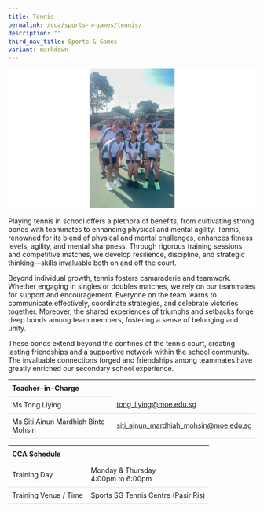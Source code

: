 ```yaml
---
title: Tennis
permalink: /cca/sports-n-games/tennis/
description: ""
third_nav_title: Sports & Games
variant: markdown
---
```

<style>
table {
  border-collapse: collapse;
  width: 100%;
}

th, td {
  padding: 8px;
  text-align: left;
  border-bottom: 1px solid #ddd;
}

tr:hover {background-color: #F5F5DC;}
</style>

<img src="/images/CCA/Tennis/tennis_2024.gif">

<p>Playing tennis in school offers a plethora of benefits, from cultivating strong bonds with teammates to enhancing physical and mental agility. Tennis, renowned for its blend of physical and mental challenges, enhances fitness levels, agility, and mental sharpness. Through rigorous training sessions and competitive matches, we develop resilience, discipline, and strategic thinking—skills invaluable both on and off the court. </p>
<p>Beyond individual growth, tennis fosters camaraderie and teamwork. Whether engaging in singles or doubles matches, we rely on our teammates for support and encouragement. Everyone on the team learns to communicate effectively, coordinate strategies, and celebrate victories together. Moreover, the shared experiences of triumphs and setbacks forge deep bonds among team members, fostering a sense of belonging and unity.</p>
<p>These bonds extend beyond the confines of the tennis court, creating lasting friendships and a supportive network within the school community. The invaluable connections forged and friendships among teammates have greatly enriched our secondary school experience. </p>
<table>
	<tbody>
		<tr>
			<th colspan="1">Teacher-in-Charge</th>
</tr>
			<tr>
	<td rowspan="1">Ms Tong Liying</td>
 <td><a target="" href="mailto:tong_liying@moe.edu.sg">tong_liying@moe.edu.sg</a></td>
	 	</tr>
<tr>
	<td rowspan="1">Ms Siti Ainun Mardhiah Binte Mohsin </td>
 <td><a target="" href="mailto:siti_ainun_mardhiah_mohsin@moe.edu.sg">siti_ainun_mardhiah_mohsin@moe.edu.sg</a></td>
	 	</tr>
</tbody>
</table>
<table>
	<tbody>
		<tr>
			<th colspan="1">CCA Schedule</th>
</tr>
		<tr>
	<td rowspan="1"> Training Day </td>
			<td>Monday &amp; Thursday <br>
				4:00pm to 6:00pm
			</td>
	 	</tr>
<tr>
	<td rowspan="1">Training Venue / Time</td>
 <td rowspan="1">Sports SG Tennis Centre (Pasir Ris)</td>
	</tr>
</tbody>
</table>